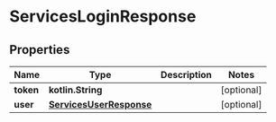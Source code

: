 
# ServicesLoginResponse

## Properties
| Name | Type | Description | Notes |
| ------------ | ------------- | ------------- | ------------- |
| **token** | **kotlin.String** |  |  [optional] |
| **user** | [**ServicesUserResponse**](ServicesUserResponse.md) |  |  [optional] |



